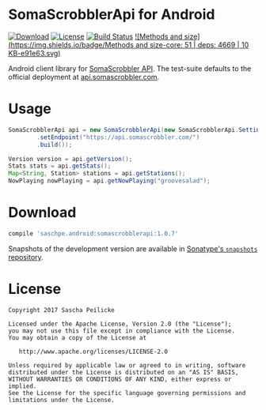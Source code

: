 # SomaScrobblerApi for Android
[![Download](https://api.bintray.com/packages/saschpe/maven/android-somascrobblerapi/images/download.svg)](https://bintray.com/saschpe/maven/android-somascrobblerapi/_latestVersion)
[![License](http://img.shields.io/:license-apache-blue.svg)](http://www.apache.org/licenses/LICENSE-2.0.html)
[![Build Status](https://travis-ci.org/saschpe/android-versioninfo.svg?branch=master)](https://travis-ci.org/saschpe/android-versioninfo)
[![Methods and size](https://img.shields.io/badge/Methods and size-core: 51 | deps: 4669 | 10 KB-e91e63.svg)](http://www.methodscount.com/?lib=saschpe.android%3Asomascrobblerapi%3A1.0.6)

Android client library for [SomaScrobbler API][somascrob]. The test-suite
defaults to the official deployment at [api.somascrobbler.com][somascrob-api].

# Usage
```java
SomaScrobblerApi api = new SomaScrobblerApi(new SomaScrobblerApi.Settings.Builder()
        .setEndpoint("https://api.somascrobbler.com/")
        .build());

Version version = api.getVersion();
Stats stats = api.getStats();
Map<String, Station> stations = api.getStations();
NowPlaying nowPlaying = api.getNowPlaying("groovesalad");
```

# Download
```groovy
compile 'saschpe.android:somascrobblerapi:1.0.7'
```

Snapshots of the development version are available in [Sonatype's `snapshots` repository][snap].


# License

    Copyright 2017 Sascha Peilicke

    Licensed under the Apache License, Version 2.0 (the "License");
    you may not use this file except in compliance with the License.
    You may obtain a copy of the License at

       http://www.apache.org/licenses/LICENSE-2.0

    Unless required by applicable law or agreed to in writing, software
    distributed under the License is distributed on an "AS IS" BASIS,
    WITHOUT WARRANTIES OR CONDITIONS OF ANY KIND, either express or implied.
    See the License for the specific language governing permissions and
    limitations under the License.



 [somascrob]: https://github.com/maxkueng/somascrobbler-api
 [somascrob-api]: https://api.somascrobbler.com/
 [snap]: https://oss.sonatype.org/content/repositories/snapshots/
